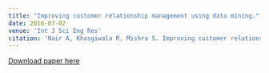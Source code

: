 ```yaml
---
title: "Improving customer relationship management using data mining."
date: 2016-07-02
venue: 'Int J Sci Eng Res'
citation: 'Nair A, Khasgiwala R, Mishra S. Improving customer relationship management using data mining. Int J Sci Eng Res. 2016 Feb;7(2):1161-3.'
---
```


[Download paper here](https://www.ijser.org/researchpaper/Improving-Customer-Relationship-Management-Using-Data-Mining.pdf)

